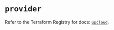 # `provider`

Refer to the Terraform Registry for docs: [`upcloud`](https://registry.terraform.io/providers/upcloudltd/upcloud/5.0.1/docs).
